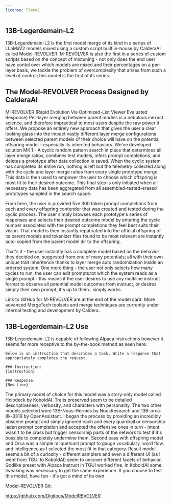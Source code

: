 ```yaml
---
license: llama2
---
```


## 13B-Legerdemain-L2
13B-Legerdemain-L2 is the first model merge of its kind in a series of LLaMaV2 models mixed using a custom script built in-house by CalderaAI called Model-REVOLVER.
M-REVOLVER is also the first in a series of custom scripts based on the concept of mixtuning - not only does the end user have contol over which models are mixed
and their percentages on a per-layer basis, we tackle the problem of overcomplexity that arises from such a level of control; this model is the first of its series.

## The Model-REVOLVER Process Designed by CalderaAI
M-REVOLVER (Rapid Evolution Via Optimized-List Viewer Evaluated Response)
Per-layer merging between parent models is a nebulous inexact science, and therefore impractical to most users despite the raw power it offers. We propose an
entirely new approach that gives the user a clear looking glass into the impact vastly different layer merge configurations between selected parent models of
their choice will have on the potential offspring model - especially its inherited behaviors. We've developed solution MK.1 - A cyclic random pattern search
in place that determines all layer merge ratios, combines test models, infers prompt completions, and deletes a prototype after data collection is saved.
When the cyclic system has completed its entire run, nothing is left but the telemetry collected along with the cycle and layer merge ratios from every
single prototype merge. This data is then used to empower the user to choose which offspring is most fit to their desired outcome. This final step is
only initiated when all necessary data has been aggregated from all assembled-tested-erased prototypes sampled in the search space.

From here, the user is provided five 300 token prompt completions from each and every offspring contender that was created and tested during the cyclic process.
The user simply browses each prototype's series of responses and selects their desired outcome model by entering the cycle number associated with the prompt
completions they feel best suits their vision. That model is then instantly repatriated into the official offspring of its parent models and tokenizer files
found to be most relevant are instantly auto-copied from the parent model dir to the offspring.

That's it - the user instantly has a complete model based on the behavior they decided on, suggested from one of many potentials; all with their own unique
trait inheritence thanks to layer merge auto randomization inside an ordered system. One more thing - the user not only selects how many cycles to run,
the user can edit prompts.txt which the system reads as a single prompt - this means if the user desires to use any multiline instruct format to observe
all potential model outcomes from instruct, or desires simply their own prompt, it's up to them.. simply works.

Link to GitHub for M-REVOLVER are at the end of the model card. More advanced MergeTech toolsets and merge techniques are currently under internal testing
and development by Caldera.

## 13B-Legerdemain-L2 Use
13B-Legerdemain-L2 is capable of following Alpaca instructions however it seems far more receptive to the by-the-book method as seen here:

```
Below is an instruction that describes a task. Write a response that appropriately completes the request.

### Instruction:
{instruction}

### Response:
{New Line}
```

The primary model of choice for this model was a story-only model called Holodeck by KoboldAI. Traits preserved seem to be detailed descriptiveness, verbosity,
and characters with personality. The two other models selected were 13B-Nous-Hermes by NousResearch and 13B-orca-8k-3319 by OpenAssistant. I began the process by
providing an incredibly obscene prompt and simply ignored each and every guardrail or censorship laden prompt completion and accepted the offensive ones in turn -
intent wasn't to be crass but trigger censorship parts of the network to test if it's possible to completely undermine them. Second pass with offspring model and
Orca was a simple milquetoast prompt to gauge vocabulary, word flow, and intelligence as I selected the most fit in that category. Result model seems a bit of a
curiosity - different samplers and even a different UI (as I went from TGUI to KoboldAI) seem to uncover different facets of behavior. Godlike preset with Alpaca
Instruct in TGUI worked fine. In KoboldAI some tweaking was necessary to get the same experience. If you choose to test this model, have fun - it's got a mind of
its own.

Model-REVOLVER Git:

https://github.com/Digitous/ModelREVOLVER